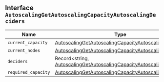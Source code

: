 ## Interface `AutoscalingGetAutoscalingCapacityAutoscalingDeciders`

| Name | Type | Description |
| - | - | - |
| `current_capacity` | [AutoscalingGetAutoscalingCapacityAutoscalingCapacity](./AutoscalingGetAutoscalingCapacityAutoscalingCapacity.md) | &nbsp; |
| `current_nodes` | [AutoscalingGetAutoscalingCapacityAutoscalingNode](./AutoscalingGetAutoscalingCapacityAutoscalingNode.md)[] | &nbsp; |
| `deciders` | Record<string, [AutoscalingGetAutoscalingCapacityAutoscalingDecider](./AutoscalingGetAutoscalingCapacityAutoscalingDecider.md)> | &nbsp; |
| `required_capacity` | [AutoscalingGetAutoscalingCapacityAutoscalingCapacity](./AutoscalingGetAutoscalingCapacityAutoscalingCapacity.md) | &nbsp; |
